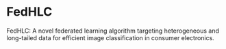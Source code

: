 # FedHLC
FedHLC: A novel federated learning algorithm targeting heterogeneous and long-tailed data for efficient image classification in consumer electronics.
